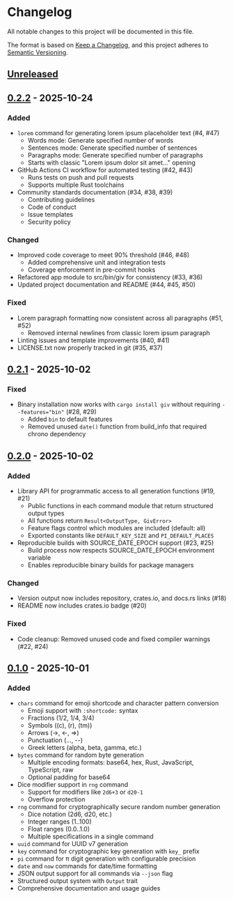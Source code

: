 # Changelog

All notable changes to this project will be documented in this file.

The format is based on [Keep a Changelog](https://keepachangelog.com/en/1.1.0/),
and this project adheres to [Semantic Versioning](https://semver.org/spec/v2.0.0.html).

## [Unreleased]

## [0.2.2] - 2025-10-24

### Added

- `lorem` command for generating lorem ipsum placeholder text (#4, #47)
  - Words mode: Generate specified number of words
  - Sentences mode: Generate specified number of sentences
  - Paragraphs mode: Generate specified number of paragraphs
  - Starts with classic "Lorem ipsum dolor sit amet..." opening
- GitHub Actions CI workflow for automated testing (#42, #43)
  - Runs tests on push and pull requests
  - Supports multiple Rust toolchains
- Community standards documentation (#34, #38, #39)
  - Contributing guidelines
  - Code of conduct
  - Issue templates
  - Security policy

### Changed

- Improved code coverage to meet 90% threshold (#46, #48)
  - Added comprehensive unit and integration tests
  - Coverage enforcement in pre-commit hooks
- Refactored app module to src/bin/giv for consistency (#33, #36)
- Updated project documentation and README (#44, #45, #50)

### Fixed

- Lorem paragraph formatting now consistent across all paragraphs (#51, #52)
  - Removed internal newlines from classic lorem ipsum paragraph
- Linting issues and template improvements (#40, #41)
- LICENSE.txt now properly tracked in git (#35, #37)

## [0.2.1] - 2025-10-02

### Fixed

- Binary installation now works with `cargo install giv` without requiring `--features="bin"` (#28, #29)
  - Added `bin` to default features
  - Removed unused `date()` function from build_info that required chrono dependency

## [0.2.0] - 2025-10-02

### Added

- Library API for programmatic access to all generation functions (#19, #21)
  - Public functions in each command module that return structured output types
  - All functions return `Result<OutputType, GivError>`
  - Feature flags control which modules are included (default: all)
  - Exported constants like `DEFAULT_KEY_SIZE` and `PI_DEFAULT_PLACES`
- Reproducible builds with SOURCE_DATE_EPOCH support (#23, #25)
  - Build process now respects SOURCE_DATE_EPOCH environment variable
  - Enables reproducible binary builds for package managers

### Changed

- Version output now includes repository, crates.io, and docs.rs links (#18)
- README now includes crates.io badge (#20)

### Fixed

- Code cleanup: Removed unused code and fixed compiler warnings (#22, #24)

## [0.1.0] - 2025-10-01

### Added

- `chars` command for emoji shortcode and character pattern conversion
  - Emoji support with `:shortcode:` syntax
  - Fractions (1/2, 1/4, 3/4)
  - Symbols ((c), (r), (tm))
  - Arrows (->, <-, =>)
  - Punctuation (..., --)
  - Greek letters (alpha, beta, gamma, etc.)
- `bytes` command for random byte generation
  - Multiple encoding formats: base64, hex, Rust, JavaScript, TypeScript, raw
  - Optional padding for base64
- Dice modifier support in `rng` command
  - Support for modifiers like `2d6+3` or `d20-1`
  - Overflow protection
- `rng` command for cryptographically secure random number generation
  - Dice notation (2d6, d20, etc.)
  - Integer ranges (1..100)
  - Float ranges (0.0..1.0)
  - Multiple specifications in a single command
- `uuid` command for UUID v7 generation
- `key` command for cryptographic key generation with `key_` prefix
- `pi` command for π digit generation with configurable precision
- `date` and `now` commands for date/time formatting
- JSON output support for all commands via `--json` flag
- Structured output system with `Output` trait
- Comprehensive documentation and usage guides

[unreleased]: https://github.com/theroyalwhee0/giv/compare/v0.2.2...HEAD
[0.2.2]: https://github.com/theroyalwhee0/giv/compare/v0.2.1...v0.2.2
[0.2.1]: https://github.com/theroyalwhee0/giv/compare/v0.2.0...v0.2.1
[0.2.0]: https://github.com/theroyalwhee0/giv/compare/v0.1.0...v0.2.0
[0.1.0]: https://github.com/theroyalwhee0/giv/releases/tag/v0.1.0
